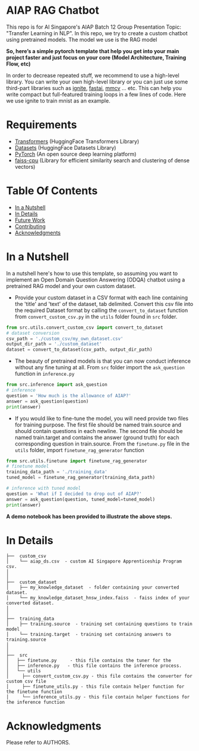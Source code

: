 # AIAP RAG Chatbot
This repo is for AI Singapore's AIAP Batch 12 Group Presentation Topic: "Transfer Learning in NLP". In this repo, we try to create a custom chatbot using pretrained models. The model we use is the RAG model 

**So, here’s a simple pytorch template that help you get into your main project faster and just focus on your core (Model Architecture, Training Flow, etc)**

In order to decrease repeated stuff, we recommend to use a high-level library. You can write your own high-level library or you can just use some third-part libraries such as [ignite](https://github.com/pytorch/ignite), [fastai](https://github.com/fastai/fastai), [mmcv](https://github.com/open-mmlab/mmcv) … etc. This can help you write compact but full-featured training loops in a few lines of code. Here we use ignite to train mnist as an example.

# Requirements
- [Transformers](https://github.com/huggingface/transformers) (HuggingFace Transformers Library)
- [Datasets](https://github.com/huggingface/datasets) (HuggingFace Datasets Library)
- [PyTorch](https://pytorch.org/) (An open source deep learning platform) 
- [faiss-cpu](https://github.com/facebookresearch/faiss) (Library for efficient similarity search and clustering of dense vectors)


# Table Of Contents
-  [In a Nutshell](#in-a-nutshell)
-  [In Details](#in-details)
-  [Future Work](#future-work)
-  [Contributing](#contributing)
-  [Acknowledgments](#acknowledgments)

# In a Nutshell   
In a nutshell here's how to use this template, so assuming you want to implement an Open Domain Question Answering (ODQA) chatbot using a pretrained RAG model and your own custom dataset.
- Provide your custom dataset in a CSV format with each line containing the 'title' and 'text' of the dataset, tab delimited. Convert this csv file into the required Dataset format by calling the `convert_to_dataset` function from `convert_custom_csv.py` in the `utils` folder found in `src` folder.

```python
from src.utils.convert_custom_csv import convert_to_dataset
# dataset conversion
csv_path = './custom_csv/my_own_dataset.csv'
output_dir_path = './custom_dataset'
dataset = convert_to_dataset(csv_path, output_dir_path)
``` 


- The beauty of pretrained models is that you can now conduct inference without any fine tuning at all. From `src`  folder import the `ask_question` function in `inference.py`

```python
from src.inference import ask_question
# inference
question = 'How much is the allowance of AIAP?'
answer = ask_question(question)
print(answer)
```

- If you would like to fine-tune the model, you will need provide two files for training purpose. The first file should be named train.source and should contain questions in each newline. The second file should be named train.target and contains the answer (ground truth) for each corresponding question in train.source. From the `finetune.py` file in the `utils` folder, import `finetune_rag_generator` function
```python
from src.utils.finetune import finetune_rag_generator
# finetune model
training_data_path = './training_data'
tuned_model = finetune_rag_generator(training_data_path)

# inference with tuned model
question = 'What if I decided to drop out of AIAP?'
answer = ask_question(question, tuned_model=tuned_model)
print(answer)
```

**A demo notebook has been provided to illustrate the above steps.**


# In Details
```
├──  custom_csv
│    └── aiap_ds.csv  - custom AI Singapore Apprenticeship Program csv.
│
│
├──  custom_dataset
│    ├── my_knowledge_dataset  - folder containing your converted dataset.
│    └── my_knowledge_dataset_hnsw_index.faiss  - faiss index of your converted dataset.
│
│
├──  training_data  
│    ├── training.source  - training set containing questions to train model
│    └── training.target  - training set containing answers to training.source
│
│
├──  src
│   ├── finetune.py     - this file contains the tuner for the 
│   ├── inference.py   - this file contains the inference process.
│   └── utils
│     ├── convert_custom_csv.py - this file contains the converter for custom csv file
│     ├── finetune_utils.py - this file contain helper function for the finetune function
│     └── inference_utils.py - this file contain helper functions for the inference function
```


# Acknowledgments
Please refer to AUTHORS.


